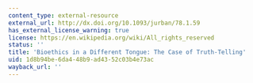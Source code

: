 ```yaml
---
content_type: external-resource
external_url: http://dx.doi.org/10.1093/jurban/78.1.59
has_external_license_warning: true
license: https://en.wikipedia.org/wiki/All_rights_reserved
status: ''
title: 'Bioethics in a Different Tongue: The Case of Truth-Telling'
uid: 1d8b94be-6da4-48b9-ad43-52c03b4e73ac
wayback_url: ''
---
```

